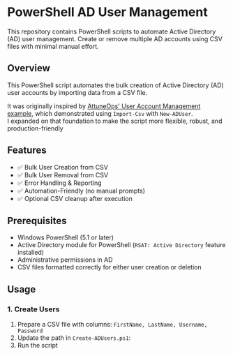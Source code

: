 # PowerShell AD User Management
This repository contains PowerShell scripts to automate Active Directory (AD) user management. Create or remove multiple AD accounts using CSV files with minimal manual effort.

## Overview
This PowerShell script automates the bulk creation of Active Directory (AD) user accounts by importing data from a CSV file. 

It was originally inspired by [AttuneOps' User Account Management example](https://attuneops.io/powershell-automation-ideas-scripts/#User_Account_Management), which demonstrated using `Import-Csv` with `New-ADUser`.  
I expanded on that foundation to make the script more flexible, robust, and production-friendly
## Features
- ✅ Bulk User Creation from CSV
- ✅ Bulk User Removal from CSV
- ✅ Error Handling & Reporting
- ✅ Automation-Friendly (no manual prompts)
- ✅ Optional CSV cleanup after execution
## Prerequisites
- Windows PowerShell (5.1 or later)
- Active Directory module for PowerShell (`RSAT: Active Directory` feature installed)
- Administrative permissions in AD
- CSV files formatted correctly for either user creation or deletion
## Usage

### 1. Create Users
1. Prepare a CSV file with columns: `FirstName, LastName, Username, Password`
2. Update the path in `Create-ADUsers.ps1`:
3. Run the script
